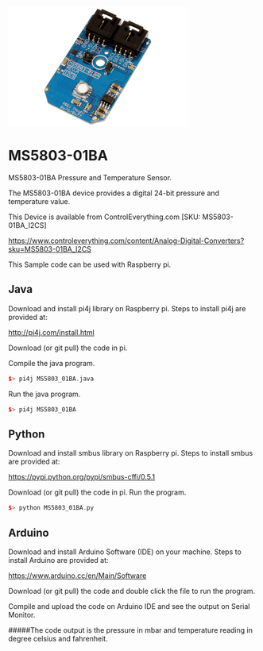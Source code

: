 [![MS5803-01BA](MS5803-01BA_I2CS.png)](https://www.controleverything.com/content/Analog-Digital-Converters?sku=MS5803-01BA_I2CS)
# MS5803-01BA
MS5803-01BA Pressure and Temperature Sensor.

The MS5803-01BA device provides a digital 24-bit pressure and temperature value.

This Device is available from ControlEverything.com [SKU: MS5803-01BA_I2CS]

https://www.controleverything.com/content/Analog-Digital-Converters?sku=MS5803-01BA_I2CS

This Sample code can be used with Raspberry pi.

## Java
Download and install pi4j library on Raspberry pi. Steps to install pi4j are provided at:

http://pi4j.com/install.html

Download (or git pull) the code in pi.

Compile the java program.
```cpp
$> pi4j MS5803_01BA.java
```

Run the java program.
```cpp
$> pi4j MS5803_01BA
```

## Python
Download and install smbus library on Raspberry pi. Steps to install smbus are provided at:

https://pypi.python.org/pypi/smbus-cffi/0.5.1

Download (or git pull) the code in pi. Run the program.

```cpp
$> python MS5803_01BA.py
```

## Arduino
Download and install Arduino Software (IDE) on your machine. Steps to install Arduino are provided at:

https://www.arduino.cc/en/Main/Software

Download (or git pull) the code and double click the file to run the program.

Compile and upload the code on Arduino IDE and see the output on Serial Monitor.

#####The code output is the pressure in mbar and temperature reading in degree celsius and fahrenheit.
